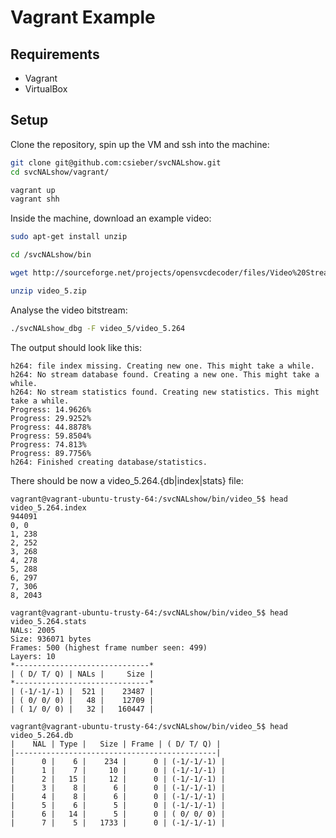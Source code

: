 # Vagrant Example

## Requirements

 - Vagrant
 - VirtualBox
 
## Setup

Clone the repository, spin up the VM and ssh into the machine:

```bash
git clone git@github.com:csieber/svcNALshow.git
cd svcNALshow/vagrant/

vagrant up
vagrant shh
```

Inside the machine, download an example video:

```bash
sudo apt-get install unzip

cd /svcNALshow/bin

wget http://sourceforge.net/projects/opensvcdecoder/files/Video%20Streams/video_5.zip/download -O video_5.zip

unzip video_5.zip
```

Analyse the video bitstream:

```bash
./svcNALshow_dbg -F video_5/video_5.264
```

The output should look like this:

```
h264: file index missing. Creating new one. This might take a while.
h264: No stream database found. Creating a new one. This might take a while.
h264: No stream statistics found. Creating new statistics. This might take a while.
Progress: 14.9626%
Progress: 29.9252%
Progress: 44.8878%
Progress: 59.8504%
Progress: 74.813%
Progress: 89.7756%
h264: Finished creating database/statistics.
```

There should be now a video\_5.264.{db|index|stats} file:

```
vagrant@vagrant-ubuntu-trusty-64:/svcNALshow/bin/video_5$ head video_5.264.index
944091
0, 0
1, 238
2, 252
3, 268
4, 278
5, 288
6, 297
7, 306
8, 2043

vagrant@vagrant-ubuntu-trusty-64:/svcNALshow/bin/video_5$ head video_5.264.stats
NALs: 2005
Size: 936071 bytes
Frames: 500 (highest frame number seen: 499)
Layers: 10
*------------------------------*
| ( D/ T/ Q) | NALs |     Size |
*------------------------------*
| (-1/-1/-1) |  521 |    23487 |
| ( 0/ 0/ 0) |   48 |    12709 |
| ( 1/ 0/ 0) |   32 |   160447 |

vagrant@vagrant-ubuntu-trusty-64:/svcNALshow/bin/video_5$ head video_5.264.db
|    NAL | Type |   Size | Frame | ( D/ T/ Q) |
|---------------------------------------------|
|      0 |    6 |    234 |      0 | (-1/-1/-1) |
|      1 |    7 |     10 |      0 | (-1/-1/-1) |
|      2 |   15 |     12 |      0 | (-1/-1/-1) |
|      3 |    8 |      6 |      0 | (-1/-1/-1) |
|      4 |    8 |      6 |      0 | (-1/-1/-1) |
|      5 |    6 |      5 |      0 | (-1/-1/-1) |
|      6 |   14 |      5 |      0 | ( 0/ 0/ 0) |
|      7 |    5 |   1733 |      0 | (-1/-1/-1) |
```

